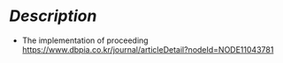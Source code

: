 # ***Description***
- The implementation of proceeding https://www.dbpia.co.kr/journal/articleDetail?nodeId=NODE11043781
